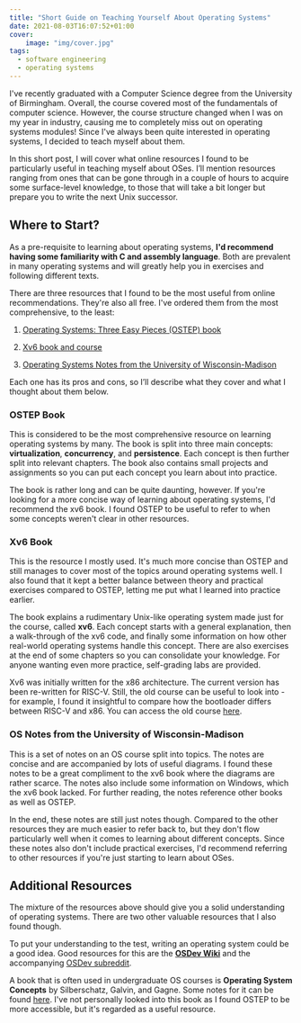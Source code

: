 ```yaml
---
title: "Short Guide on Teaching Yourself About Operating Systems"
date: 2021-08-03T16:07:52+01:00
cover:
    image: "img/cover.jpg"
tags:
  - software engineering
  - operating systems
---
```


I've recently graduated with a Computer Science degree from the University of Birmingham. Overall, the course covered most of the fundamentals of computer science. However, the course structure changed when I was on my year in industry, causing me to completely miss out on operating systems modules! Since I've always been quite interested in operating systems, I decided to teach myself about them.

In this short post, I will cover what online resources I found to be particularly useful in teaching myself about OSes. I’ll mention resources ranging from ones that can be gone through in a couple of hours to acquire some surface-level knowledge, to those that will take a bit longer but prepare you to write the next Unix successor.

## Where to Start?

As a pre-requisite to learning about operating systems, **I'd recommend having some familiarity with C and assembly language**. Both are prevalent in many operating systems and will greatly help you in exercises and following different texts.

There are three resources that I found to be the most useful from online recommendations. They're also all free. I've ordered them from the most comprehensive, to the least:

1. [Operating Systems: Three Easy Pieces (OSTEP) book](http://ostep.org)

2. [Xv6 book and course](https://pdos.csail.mit.edu/6.828/2020/xv6.html)

3. [Operating Systems Notes from the University of Wisconsin-Madison](http://pages.cs.wisc.edu/~bart/537/lecturenotes/titlepage.html)

Each one has its pros and cons, so I’ll describe what they cover and what I thought about them below.

### OSTEP Book

This is considered to be the most comprehensive resource on learning operating systems by many. The book is split into three main concepts: **virtualization**, **concurrency**, and **persistence**. Each concept is then further split into relevant chapters. The book also contains small projects and assignments so you can put each concept you learn about into practice.

The book is rather long and can be quite daunting, however. If you're looking for a more concise way of learning about operating systems, I'd recommend the xv6 book. I found OSTEP to be useful to refer to when some concepts weren't clear in other resources.

### Xv6 Book

This is the resource I mostly used. It's much more concise than OSTEP and still manages to cover most of the topics around operating systems well. I also found that it kept a better balance between theory and practical exercises compared to OSTEP, letting me put what I learned into practice earlier.

The book explains a rudimentary Unix-like operating system made just for the course, called **xv6**. Each concept starts with a general explanation, then a walk-through of the xv6 code, and finally some information on how other real-world operating systems handle this concept. There are also exercises at the end of some chapters so you can consolidate your knowledge. For anyone wanting even more practice, self-grading labs are provided.

Xv6 was initially written for the x86 architecture. The current version has been re-written for RISC-V. Still, the old course can be useful to look into - for example, I found it insightful to compare how the bootloader differs between RISC-V and x86. You can access the old course [here](https://pdos.csail.mit.edu/6.828/2012/xv6.html).

### OS Notes from the University of Wisconsin-Madison

This is a set of notes on an OS course split into topics. The notes are concise and are accompanied by lots of useful diagrams. I found these notes to be a great compliment to the xv6 book where the diagrams are rather scarce. The notes also include some information on Windows, which the xv6 book lacked. For further reading, the notes reference other books as well as OSTEP.

In the end, these notes are still just notes though. Compared to the other resources they are much easier to refer back to, but they don't flow particularly well when it comes to learning about different concepts. Since these notes also don't include practical exercises, I'd recommend referring to other resources if you're just starting to learn about OSes.

## Additional Resources

The mixture of the resources above should give you a solid understanding of operating systems. There are two other valuable resources that I also found though.

To put your understanding to the test, writing an operating system could be a good idea. Good resources for this are the [**OSDev Wiki**](http://osdev.org/) and the accompanying [OSDev subreddit](https://www.reddit.com/r/osdev/).

A book that is often used in undergraduate OS courses is **Operating System Concepts** by Silberschatz, Galvin, and Gagne. Some notes for it can be found [here](https://www.os-book.com/OS9/slide-dir/index.html). I've not personally looked into this book as I found OSTEP to be more accessible, but it's regarded as a useful resource.
